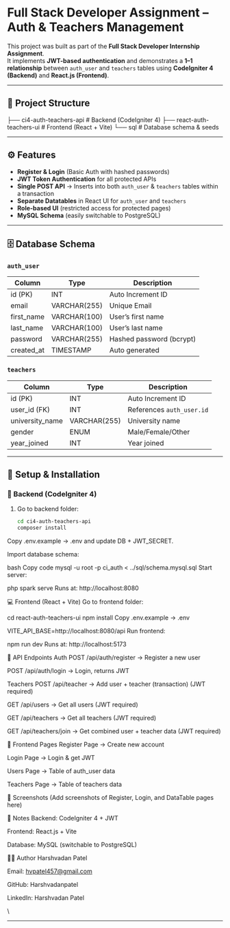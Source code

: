 # Full Stack Developer Assignment – Auth & Teachers Management

This project was built as part of the **Full Stack Developer Internship Assignment**.  
It implements **JWT-based authentication** and demonstrates a **1–1 relationship** between `auth_user` and `teachers` tables using **CodeIgniter 4 (Backend)** and **React.js (Frontend)**.

---

## 📂 Project Structure
├── ci4-auth-teachers-api # Backend (CodeIgniter 4)
├── react-auth-teachers-ui # Frontend (React + Vite)
└── sql # Database schema & seeds



---

## ⚙️ Features
- **Register & Login** (Basic Auth with hashed passwords)
- **JWT Token Authentication** for all protected APIs
- **Single POST API** → Inserts into both `auth_user` & `teachers` tables within a transaction
- **Separate Datatables** in React UI for `auth_user` and `teachers`
- **Role-based UI** (restricted access for protected pages)
- **MySQL Schema** (easily switchable to PostgreSQL)

---

## 🗄️ Database Schema

### `auth_user`
| Column      | Type         | Description             |
|-------------|-------------|-------------------------|
| id (PK)     | INT          | Auto Increment ID       |
| email       | VARCHAR(255) | Unique Email            |
| first_name  | VARCHAR(100) | User’s first name       |
| last_name   | VARCHAR(100) | User’s last name        |
| password    | VARCHAR(255) | Hashed password (bcrypt)|
| created_at  | TIMESTAMP    | Auto generated          |

### `teachers`
| Column          | Type         | Description                     |
|-----------------|-------------|---------------------------------|
| id (PK)         | INT          | Auto Increment ID               |
| user_id (FK)    | INT          | References `auth_user.id`       |
| university_name | VARCHAR(255) | University name                 |
| gender          | ENUM         | Male/Female/Other               |
| year_joined     | INT          | Year joined                     |

---

## 🚀 Setup & Installation

### 🔧 Backend (CodeIgniter 4)
1. Go to backend folder:
   ```bash
   cd ci4-auth-teachers-api
   composer install
Copy .env.example → .env and update DB + JWT_SECRET.

Import database schema:

bash
Copy code
mysql -u root -p ci_auth < ../sql/schema.mysql.sql
Start server:


php spark serve
Runs at: http://localhost:8080

💻 Frontend (React + Vite)
Go to frontend folder:


cd react-auth-teachers-ui
npm install
Copy .env.example → .env


VITE_API_BASE=http://localhost:8080/api
Run frontend:


npm run dev
Runs at: http://localhost:5173

🔑 API Endpoints
Auth
POST /api/auth/register → Register a new user

POST /api/auth/login → Login, returns JWT

Teachers
POST /api/teacher → Add user + teacher (transaction) (JWT required)

GET /api/users → Get all users (JWT required)

GET /api/teachers → Get all teachers (JWT required)

GET /api/teachers/join → Get combined user + teacher data (JWT required)

🎨 Frontend Pages
Register Page → Create new account

Login Page → Login & get JWT

Users Page → Table of auth_user data

Teachers Page → Table of teachers data

📸 Screenshots
(Add screenshots of Register, Login, and DataTable pages here)

📌 Notes
Backend: CodeIgniter 4 + JWT

Frontend: React.js + Vite

Database: MySQL (switchable to PostgreSQL)

🧑‍💻 Author
Harshvadan Patel

Email: hvpatel457@gmail.com

GitHub: Harshvadanpatel

LinkedIn: Harshvadan Patel

\

---


